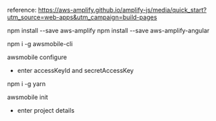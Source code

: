 reference:
https://aws-amplify.github.io/amplify-js/media/quick_start?utm_source=web-apps&utm_campaign=build-pages


npm install --save aws-amplify
npm install --save aws-amplify-angular

npm i -g awsmobile-cli

awsmobile configure
  - enter accessKeyId and secretAccessKey
  
npm i -g yarn

awsmobile init
  - enter project details
